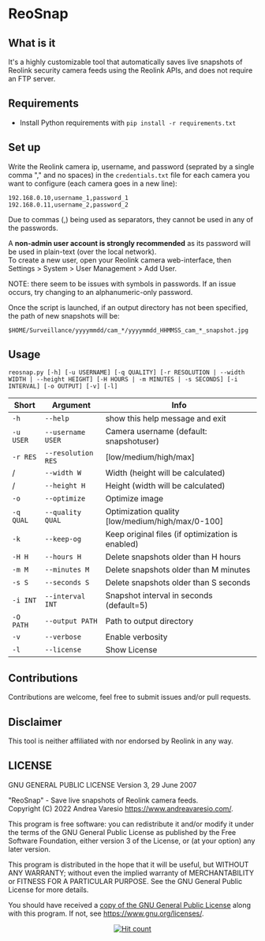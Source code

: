 # ReoSnap

## What is it
It's a highly customizable tool that automatically saves live snapshots of Reolink security camera feeds using the Reolink APIs, and does not require an FTP server.

## Requirements
- Install Python requirements with `pip install -r requirements.txt`

## Set up
Write the Reolink camera ip, username, and password (seprated by a single comma "," and no spaces) in the `credentials.txt` file for each camera you want to configure (each camera goes in a new line):

```
192.168.0.10,username_1,password_1
192.168.0.11,username_2,password_2
```

Due to commas (,) being used as separators, they cannot be used in any of the passwords.

A **non-admin user account is strongly recommended** as its password will be used in plain-text (over the local network).
<br />
To create a new user, open your Reolink camera web-interface, then Settings > System > User Management > Add User.

NOTE: there seem to be issues with symbols in passwords. If an issue occurs, try changing to an alphanumeric-only password.

Once the script is launched, if an output directory has not been specified, the path of new snapshots will be:

```
$HOME/Surveillance/yyyymmdd/cam_*/yyyymmdd_HHMMSS_cam_*_snapshot.jpg
```

## Usage
```
reosnap.py [-h] [-u USERNAME] [-q QUALITY] [-r RESOLUTION | --width WIDTH | --height HEIGHT] [-H HOURS | -m MINUTES | -s SECONDS] [-i INTERVAL] [-o OUTPUT] [-v] [-l]
```

Short | Argument | Info
---|---|---
`-h` | `--help` | show this help message and exit
`-u USER` | `--username USER` | Camera username (default: snapshotuser)
`-r RES` | `--resolution RES` | [low/medium/high/max]
/ | `--width W` | Width (height will be calculated)
/ | `--height H` | Height (width will be calculated)
`-o` | `--optimize` | Optimize image
`-q QUAL` | `--quality QUAL` | Optimization quality [low/medium/high/max/0-100]
`-k` | `--keep-og` | Keep original files (if optimization is enabled)
`-H H` | `--hours H` | Delete snapshots older than H hours
`-m M` | `--minutes M` | Delete snapshots older than M minutes
`-s S` | `--seconds S` | Delete snapshots older than S seconds
`-i INT` | `--interval INT` | Snapshot interval in seconds (default=5)
`-O PATH` | `--output PATH` | Path to output directory
`-v` | `--verbose` | Enable verbosity
`-l` | `--license` | Show License

## Contributions
Contributions are welcome, feel free to submit issues and/or pull requests.

## Disclaimer
This tool is neither affiliated with nor endorsed by Reolink in any way.

## LICENSE
GNU GENERAL PUBLIC LICENSE
Version 3, 29 June 2007

"ReoSnap" - Save live snapshots of Reolink camera feeds.<br />
Copyright (C) 2022 Andrea Varesio <https://www.andreavaresio.com/>.

This program is free software: you can redistribute it and/or modify
it under the terms of the GNU General Public License as published by
the Free Software Foundation, either version 3 of the License, or
(at your option) any later version.

This program is distributed in the hope that it will be useful,
but WITHOUT ANY WARRANTY; without even the implied warranty of
MERCHANTABILITY or FITNESS FOR A PARTICULAR PURPOSE.  See the
GNU General Public License for more details.

You should have received a [copy of the GNU General Public License](https://github.com/andrea-varesio/ReoSnap/blob/main/LICENSE)
along with this program.  If not, see <https://www.gnu.org/licenses/>.

<div align="center">
<a href="https://github.com/andrea-varesio/ReoSnap/">
  <img src="http://hits.dwyl.com/andrea-varesio/ReoSnap.svg?style=flat-square" alt="Hit count" />
</a>
</div>

